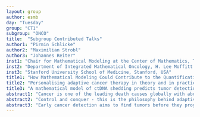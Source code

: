 ```yaml
---
layout: group
author: esmb
day: "Tuesday"
group: "CT1"
subgroup: "ONCO"
title:  "Subgroup Contributed Talks"
author1: "Pirmin Schlicke"
author2: "Maximilian Strobl"
author3: "Johannes Reiter"
inst1: "Chair for Mathematical Modeling at the Center of Mathematics, Technical University of Munich, Germany"
inst2: "Department of Integrated Mathematical Oncology, H. Lee Moffitt Cancer Center Tampa, USA"
inst3: "Stanford University School of Medicine, Stanford, USA"
title1: "How Mathematical Modeling Could Contribute to the Quantification of Metastatic Tumor Burden Under Therapy"
title2: "Personalising adaptive cancer therapy in theory and in practice: the role of resistance costs and cellular competition"
title3: "A mathematical model of ctDNA shedding predicts tumor detection size"
abstract1: "Cancer is one of the leading death causes globally with about 8.2 million deaths per year with rising numbers in recent years. About 90% of cancer deaths do not occur due to primary tumors but to metastases, of which most are not clinically identifiable due to their relatively small size at primary diagnosis and limited technical possibilities. However, as therapeutic decisions are formed depending on the existence of metastases and their properties - non-identified metastases might have huge influence in the treatment outcome. It is therefore of clinical interest to give an estimation of the metastatic burden to assist in planning optimal treatments accordingly for individual cancer patients. A mathematical model addressing this problem has been developed based on a transport equation introduced by (Iwata et. al.) and extended by currently available systemic treatment options such as chemo- and immunotherapy. The model is defined in a continuous setting which allows it to also model the transition of a single primary tumor towards a metastatic disease, therefore indicating the metastatic cascade necessary to develop multiple metastatic tumors. Numerical implementation of the model framework allows for parameter estimation from clinical data, in our case we gathered parameter values from systemically treated lung cancer patients. We successfully quantified the total metastatic burden retrospectively for those patients over time given systemic treatment. In silico experiments allow for insights in differing therapeutic schedules, different medications and the further development of the metastatic burden. A sensitivity analysis on the model framework gave valuable insights in the behavior of model parameters and the clinical outcome." 
abstract2: "Control and conquer - this is the philosophy behind adaptive therapy, which seeks to exploit intra- tumoral competition to avoid, or at least, delay the emergence of therapy resistance in cancer. Motivated by promising results from theoretical, experimental and, most recently, clinical studies, there is an in- creasing interest in extending this approach to other cancers. As such, it is urgent to understand the characteristics of a cancer which determine whether it will respond well to adaptive therapy, or not. One plausible such candidate is the “cost of resistance” in which acquisition of the resistance mechanism decreases a cell’s fitness in the absence of drug. To investigate the role of fitness costs, we initially study a simple 2-population ODE model in which we assume tumour cells are either drug-sensitive or resistant and compete in a Lotka-Volterra fashion. We identify the initial fraction of resistance, the proximity of the tumour to carrying capacity, resistance costs and turnover as important determinants of the benefit of adaptive therapy over standard-of-care continuous therapy. Moreover, we show that a resistance cost is neither a necessary nor a sufficient criterion for the success of adaptive therapy, but that the effect of a cost is dependent on the tumour’s proximity to carrying capacity and the rate of cellular turnover. Subsequently, we test whether our conclusions extend into space by considering a 2-D on-lattice cellular automaton model. While all the aforementioned factors remain important, we show that they interact in a non-linear fashion with the spatial architecture of the tumour. To conclude, we will show applications of our insights to the development of an adaptive therapy trial for the treatment of ovarian cancer with PARP inhibitors. This illustrates some of our theoretical predictions and raises new questions about when to adapt therapy and when not to. Overall, our work helps to clarify under which circumstances adaptive therapy may be beneficial and suggests that turnover may play an unexpectedly important role."
abstract3: "Early cancer detection aims to find tumors before they progress to an uncurable stage.  Prospective studies with tens of thousands of healthy participants are ongoing to determine whether asymptomatic cancers can be accurately detected by analyzing circulating tumor DNA (ctDNA) from blood samples. We developed a stochastic mathematical model of tumor evolution and ctDNA shedding to investigate the potential and the limitations of ctDNA-based cancer early detection tests.  We inferred ctDNA shedding rates of early stage lung cancers and calculated that a 15 mL blood sample contains on average only 1.5 genome equivalents of ctDNA for lung tumors with 1 billion cells (size of   1 cm3).  We considered two clinically different scenarios:  cancer screening and cancer relapse detection.  For monthly relapse testing with a sequencing panel covering 20tumor-specific mutations, we found a median detection size of 0.24 cm3 corresponding to a lead time of 160 days compared to imaging-based relapse detection.  For annual screening, we found a median detection size of 2.8-4.8 cm3 depending on the sequencing panel size and on the mutation frequency.  The expected detection sizes correspond to lead times of 390-520 days compared to current median lung tumor sizes at diagnosis.  This quantitative framework provides a mechanistic interpretation of ctDNA-based cancer detection approaches and helps to optimize cancer early detection strategies."
---
```




